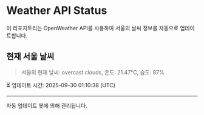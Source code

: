 
# Weather API Status

이 리포지토리는 OpenWeather API를 사용하여 서울의 날씨 정보를 자동으로 업데이트합니다.

## 현재 서울 날씨
> 서울의 현재 날씨: overcast clouds, 온도: 21.47°C, 습도: 87%

⏳ 업데이트 시간: 2025-09-30 01:10:38 (UTC)

---
자동 업데이트 봇에 의해 관리됩니다.
